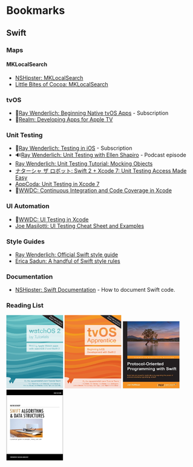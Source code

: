 # Bookmarks

## Swift

### Maps

#### MKLocalSearch

* [NSHipster: MKLocal​Search](http://nshipster.com/mklocalsearch/)
* [Little Bites of Cocoa: MKLocalSearch](https://littlebitesofcocoa.com/47-mklocalsearch)

### tvOS

* 🎥[Ray Wenderlich: Beginning Native tvOS Apps](http://www.raywenderlich.com/120190/video-tutorial-beginning-native-tvos-apps-series-introduction) - Subscription
* 🎥[Realm: Developing Apps for Apple TV](https://realm.io/news/sally-shepard-developing-for-apple-tv/) 

### Unit Testing

* 🎥[Ray Wenderlich: Testing in iOS](http://www.raywenderlich.com/118547/video-tutorial-testing-in-ios-series-introduction) - Subscription
* 🔊[Ray Wenderlich: Unit Testing with Ellen Shapiro](http://www.raywenderlich.com/91410/unit-testing-ellen-shapiro-podcast-s02-e10) - Podcast episode
* [Ray Wenderlich: Unit Testing Tutorial: Mocking Objects](http://www.raywenderlich.com/101306/unit-testing-tutorial-mocking-objects)
* [ナターシャ ザ ロボット: Swift 2 + Xcode 7: Unit Testing Access Made Easy](https://www.natashatherobot.com/swift-2-xcode-7-unit-testing-access/)
* [AppCoda: Unit Testing in Xcode 7](http://www.appcoda.com/unit-testing-swift/)
* 🎥[WWDC: Continuous Integration and Code Coverage in Xcode](https://developer.apple.com/videos/play/wwdc2015/410/)

### UI Automation

* 🎥[WWDC: UI Testing in Xcode](https://developer.apple.com/videos/play/wwdc2015/406/)
* [Joe Masilotti: UI Testing Cheat Sheet and Examples](http://masilotti.com/ui-testing-cheat-sheet/)

### Style Guides

* [Ray Wenderlich: Official Swift style guide](https://github.com/raywenderlich/swift-style-guide)
* [Erica Sadun: A handful of Swift style rules](http://ericasadun.com/2015/11/17/a-handful-of-swift-style-rules-swiftlang/)

### Documentation

* [NSHipster: Swift Documentation](http://nshipster.com/swift-documentation/) - How to document Swift code.

### Reading List

[<img src="/watchos2.png"  width="150" >](http://www.raywenderlich.com/store/watchos-2-by-tutorials) [<img src="/tvos.png"  width="150" >](http://www.raywenderlich.com/store/tvos-apprentice) [<img src="/protocolOriented.jpeg" width="150">](http://www.amazon.com/Protocol-Oriented-Programming-Swift-Jon-Hoffman-ebook/dp/B01BDQK5GS/) [<img src="/algorithms.jpg" width="150">](http://shop.waynewbishop.com/products/swift-algorithms-book)
